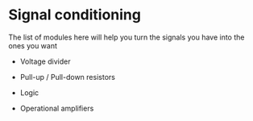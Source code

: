 # Signal conditioning

The list of modules here will help you turn the signals you have into the ones you want

* Voltage divider

* Pull-up / Pull-down resistors

* Logic

* Operational amplifiers
